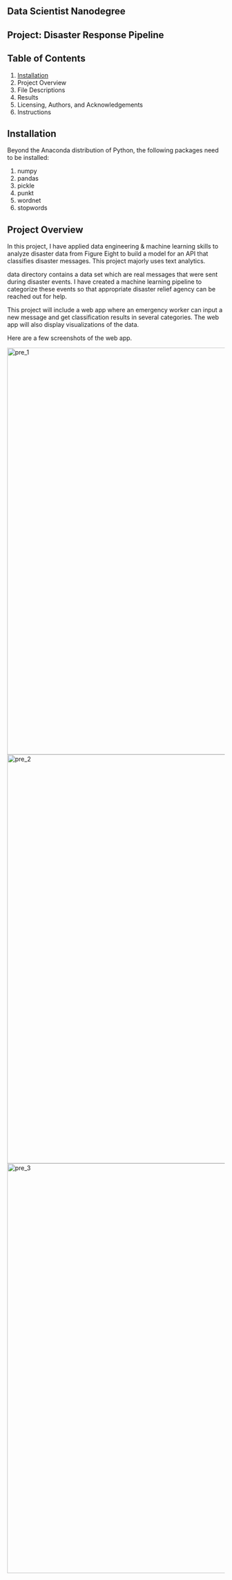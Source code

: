 ## Data Scientist Nanodegree

## Project: Disaster Response Pipeline

## Table of Contents

1. [Installation](.##Installation)
2. Project Overview
3. File Descriptions
4. Results
5. Licensing, Authors, and Acknowledgements
6. Instructions


## Installation
Beyond the Anaconda distribution of Python, the following packages need to be installed:

1. numpy
2. pandas
3. pickle 
4. punkt
5. wordnet
6. stopwords


## Project Overview

In this project, I have applied data engineering & machine learning skills to analyze disaster data from Figure Eight to build a model for an API that classifies disaster messages. This project majorly uses text analytics.

data directory contains a data set which are real messages that were sent during disaster events. I have created a machine learning pipeline to categorize these events so that appropriate disaster relief agency can be reached out for help.

This project will include a web app where an emergency worker can input a new message and get classification results in several categories. The web app will also display visualizations of the data.

Here are a few screenshots of the web app.

<img width="940" alt="pre_1" src="https://user-images.githubusercontent.com/6191291/65388669-af12e100-dd6b-11e9-942b-0356055479c0.PNG">

<img width="945" alt="pre_2" src="https://user-images.githubusercontent.com/6191291/65388675-c782fb80-dd6b-11e9-965c-0860b5d5175f.PNG">

<img width="947" alt="pre_3" src="https://user-images.githubusercontent.com/6191291/65388686-eda89b80-dd6b-11e9-92e0-ffffd8c0b5bb.PNG">








